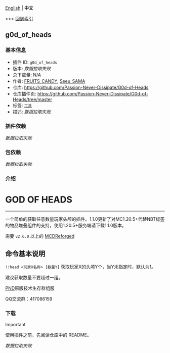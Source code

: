 [English](readme.md) | **中文**

\>\>\> [回到索引](/readme-zh_cn.md)

## g0d_of_heads

### 基本信息

- 插件 ID: `g0d_of_heads`
- 版本: *数据拉取失败*
- 总下载量: N/A
- 作者: [FRUITS_CANDY](https://github.com/FRUITS-CANDY), [Seeu_SAMA](https://github.com/SeeU-SAMA)
- 仓库: https://github.com/Passion-Never-Dissipate/G0d-of-Heads
- 仓库插件页: https://github.com/Passion-Never-Dissipate/G0d-of-Heads/tree/master
- 标签: [`工具`](/labels/tool/readme-zh_cn.md)
- 描述: *数据拉取失败*

### 插件依赖

*数据拉取失败*

### 包依赖

*数据拉取失败*

### 介绍

# GOD OF HEADS
---------
一个简单的获取任意数量玩家头颅的插件。1.1.0更新了对MC1.20.5+代替NBT标签的物品堆叠组件的支持，使用1.20.5+服务端请下载1.1.0版本。

需要 `v2.6.0` 以上的 [MCDReforged](https://github.com/Fallen-Breath/MCDReforged)

## 命令基本说明

`!!head <玩家X名称> [数量Y]` 获取玩家X的头颅Y个，当Y未指定时，默认为1。

建议获取数量不要超过一组。

[PND](https://github.com/orgs/Passion-Never-Dissipate/repositories)原版技术生存群组服

QQ交流群：417086159









### 下载

> [!IMPORTANT]
> 使用插件之前，先阅读仓库中的 README。

*数据拉取失败*

